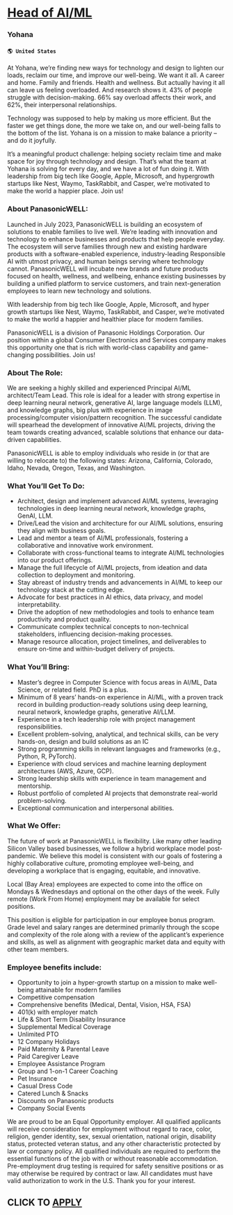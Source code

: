 # [Head of AI/ML](https://www.remotewlb.com/apply/head-of-ai-ml)  
### Yohana  
#### `🌎 United States`  

At Yohana, we’re finding new ways for technology and design to lighten our loads, reclaim our time, and improve our well-being. We want it all. A career and home. Family and friends. Health and wellness. But actually having it all can leave us feeling overloaded. And research shows it. 43% of people struggle with decision-making. 66% say overload affects their work, and 62%, their interpersonal relationships.

Technology was supposed to help by making us more efficient. But the faster we get things done, the more we take on, and our well-being falls to the bottom of the list. Yohana is on a mission to make balance a priority – and do it joyfully.

It’s a meaningful product challenge: helping society reclaim time and make space for joy through technology and design. That’s what the team at Yohana is solving for every day, and we have a lot of fun doing it. With leadership from big tech like Google, Apple, Microsoft, and hypergrowth startups like Nest, Waymo, TaskRabbit, and Casper, we’re motivated to make the world a happier place. Join us!

### About PanasonicWELL:

Launched in July 2023, PanasonicWELL is building an ecosystem of solutions to enable families to live well. We’re leading with innovation and technology to enhance businesses and products that help people everyday. The ecosystem will serve families through new and existing hardware products with a software-enabled experience, industry-leading Responsible AI with utmost privacy, and human beings serving where technology cannot. PanasonicWELL will incubate new brands and future products focused on health, wellness, and wellbeing, enhance existing businesses by building a unified platform to service customers, and train next-generation employees to learn new technology and solutions.

With leadership from big tech like Google, Apple, Microsoft, and hyper growth startups like Nest, Waymo, TaskRabbit, and Casper, we’re motivated to make the world a happier and healthier place for modern families.

PanasonicWELL is a division of Panasonic Holdings Corporation. Our position within a global Consumer Electronics and Services company makes this opportunity one that is rich with world-class capability and game-changing possibilities. Join us!

### About The Role:

We are seeking a highly skilled and experienced Principal AI/ML architect/Team Lead. This role is ideal for a leader with strong expertise in deep learning neural network, generative AI, large language models (LLM), and knowledge graphs, big plus with experience in image processing/computer vision/pattern recognition. The successful candidate will spearhead the development of innovative AI/ML projects, driving the team towards creating advanced, scalable solutions that enhance our data-driven capabilities.

PanasonicWELL is able to employ individuals who reside in (or that are willing to relocate to) the following states: Arizona, California, Colorado, Idaho, Nevada, Oregon, Texas, and Washington.

### What You’ll Get To Do:

  * Architect, design and implement advanced AI/ML systems, leveraging technologies in deep learning neural network, knowledge graphs, GenAI, LLM.
  * Drive/Lead the vision and architecture for our AI/ML solutions, ensuring they align with business goals.
  * Lead and mentor a team of AI/ML professionals, fostering a collaborative and innovative work environment.
  * Collaborate with cross-functional teams to integrate AI/ML technologies into our product offerings.
  * Manage the full lifecycle of AI/ML projects, from ideation and data collection to deployment and monitoring.
  * Stay abreast of industry trends and advancements in AI/ML to keep our technology stack at the cutting edge.
  * Advocate for best practices in AI ethics, data privacy, and model interpretability.
  * Drive the adoption of new methodologies and tools to enhance team productivity and product quality.
  * Communicate complex technical concepts to non-technical stakeholders, influencing decision-making processes.
  * Manage resource allocation, project timelines, and deliverables to ensure on-time and within-budget delivery of projects.

### What You’ll Bring:

  * Master’s degree in Computer Science with focus areas in AI/ML, Data Science, or related field. PhD is a plus.
  * Minimum of 8 years’ hands-on experience in AI/ML, with a proven track record in building production-ready solutions using deep learning, neural network, knowledge graphs, generative AI/LLM.
  * Experience in a tech leadership role with project management responsibilities.
  * Excellent problem-solving, analytical, and technical skills, can be very hands-on, design and build solutions as an IC
  * Strong programming skills in relevant languages and frameworks (e.g., Python, R, PyTorch).
  * Experience with cloud services and machine learning deployment architectures (AWS, Azure, GCP).
  * Strong leadership skills with experience in team management and mentorship.
  * Robust portfolio of completed AI projects that demonstrate real-world problem-solving.
  * Exceptional communication and interpersonal abilities.

### What We Offer:

The future of work at PanasonicWELL is flexibility. Like many other leading Silicon Valley based businesses, we follow a hybrid workplace model post-pandemic. We believe this model is consistent with our goals of fostering a highly collaborative culture, promoting employee well-being, and developing a workplace that is engaging, equitable, and innovative.

Local (Bay Area) employees are expected to come into the office on Mondays & Wednesdays and optional on the other days of the week. Fully remote (Work From Home) employment may be available for select positions.

This position is eligible for participation in our employee bonus program. Grade level and salary ranges are determined primarily through the scope and complexity of the role along with a review of the applicant’s experience and skills, as well as alignment with geographic market data and equity with other team members.

### Employee benefits include:

  * Opportunity to join a hyper-growth startup on a mission to make well-being attainable for modern families
  * Competitive compensation 
  * Comprehensive benefits (Medical, Dental, Vision, HSA, FSA)
  * 401(k) with employer match 
  * Life & Short Term Disability Insurance
  * Supplemental Medical Coverage
  * Unlimited PTO 
  * 12 Company Holidays 
  * Paid Maternity & Parental Leave
  * Paid Caregiver Leave 
  * Employee Assistance Program
  * Group and 1-on-1 Career Coaching
  * Pet Insurance
  * Casual Dress Code
  * Catered Lunch & Snacks 
  * Discounts on Panasonic products
  * Company Social Events

We are proud to be an Equal Opportunity employer. All qualified applicants will receive consideration for employment without regard to race, color, religion, gender identity, sex, sexual orientation, national origin, disability status, protected veteran status, and any other characteristic protected by law or company policy. All qualified individuals are required to perform the essential functions of the job with or without reasonable accommodation. Pre-employment drug testing is required for safety sensitive positions or as may otherwise be required by contract or law. All candidates must have valid authorization to work in the U.S. Thank you for your interest.

  
## CLICK TO [APPLY](https://www.remotewlb.com/apply/head-of-ai-ml)

